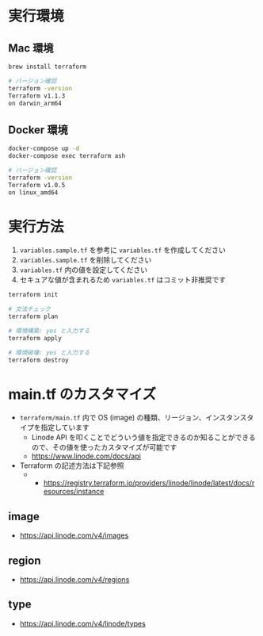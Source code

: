 # 実行環境

## Mac 環境

```sh
brew install terraform

# バージョン確認
terraform -version
Terraform v1.1.3
on darwin_arm64
```

## Docker 環境

```sh
docker-compose up -d
docker-compose exec terraform ash

# バージョン確認
terraform -version
Terraform v1.0.5
on linux_amd64
```

# 実行方法

1. `variables.sample.tf` を参考に `variables.tf` を作成してください
2. `variables.sample.tf` を削除してください
3. `variables.tf` 内の値を設定してください
4. セキュアな値が含まれるため `variables.tf` はコミット非推奨です

```sh
terraform init

# 文法チェック
terraform plan

# 環境構築: yes と入力する
terraform apply

# 環境破壊: yes と入力する
terraform destroy
```

# main.tf のカスタマイズ

- `terraform/main.tf` 内で OS (image) の種類、リージョン、インスタンスタイプを指定しています
  - Linode API を叩くことでどういう値を指定できるのか知ることができるので、その値を使ったカスタマイズが可能です
  - https://www.linode.com/docs/api
- Terraform の記述方法は下記参照
  - - https://registry.terraform.io/providers/linode/linode/latest/docs/resources/instance

## image

- https://api.linode.com/v4/images

## region

 - https://api.linode.com/v4/regions

## type

- https://api.linode.com/v4/linode/types
